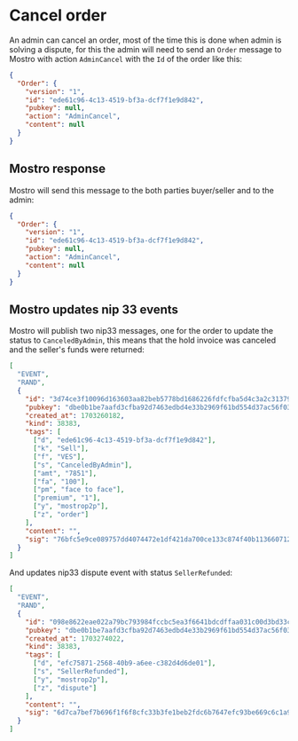 # Cancel order

An admin can cancel an order, most of the time this is done when admin is solving a dispute, for this the admin will need to send an `Order` message to Mostro with action `AdminCancel` with the `Id` of the order like this:

```json
{
  "Order": {
    "version": "1",
    "id": "ede61c96-4c13-4519-bf3a-dcf7f1e9d842",
    "pubkey": null,
    "action": "AdminCancel",
    "content": null
  }
}
```

## Mostro response

Mostro will send this message to the both parties buyer/seller and to the admin:

```json
{
  "Order": {
    "version": "1",
    "id": "ede61c96-4c13-4519-bf3a-dcf7f1e9d842",
    "pubkey": null,
    "action": "AdminCancel",
    "content": null
  }
}
```

## Mostro updates nip 33 events

Mostro will publish two nip33 messages, one for the order to update the status to `CanceledByAdmin`, this means that the hold invoice was canceled and the seller's funds were returned:

```json
[
  "EVENT",
  "RAND",
  {
    "id": "3d74ce3f10096d163603aa82beb5778bd1686226fdfcfba5d4c3a2c3137929ea",
    "pubkey": "dbe0b1be7aafd3cfba92d7463edbd4e33b2969f61bd554d37ac56f032e13355a",
    "created_at": 1703260182,
    "kind": 38383,
    "tags": [
      ["d", "ede61c96-4c13-4519-bf3a-dcf7f1e9d842"],
      ["k", "Sell"],
      ["f", "VES"],
      ["s", "CanceledByAdmin"],
      ["amt", "7851"],
      ["fa", "100"],
      ["pm", "face to face"],
      ["premium", "1"],
      ["y", "mostrop2p"],
      ["z", "order"]
    ],
    "content": "",
    "sig": "76bfc5e9ce089757dd4074472e1df421da700ce133c874f40b1136607121eca8acfdd2b8b4b374adaa83fa0c7d99672eb21a1068b6b6b774742d5de5bfc932ba"
  }
]
```

And updates nip33 dispute event with status `SellerRefunded`:

```json
[
  "EVENT",
  "RAND",
  {
    "id": "098e8622eae022a79bc793984fccbc5ea3f6641bdcdffaa031c00d3bd33ca5a0",
    "pubkey": "dbe0b1be7aafd3cfba92d7463edbd4e33b2969f61bd554d37ac56f032e13355a",
    "created_at": 1703274022,
    "kind": 38383,
    "tags": [
      ["d", "efc75871-2568-40b9-a6ee-c382d4d6de01"],
      ["s", "SellerRefunded"],
      ["y", "mostrop2p"],
      ["z", "dispute"]
    ],
    "content": "",
    "sig": "6d7ca7bef7b696f1f6f8cfc33b3fe1beb2fdc6b7647efc93be669c6c1a9d4bafc770d9b0d25432c204dd487d48b39e589dfd7b03bf0e808483921b8937bd5367"
  }
]
```
